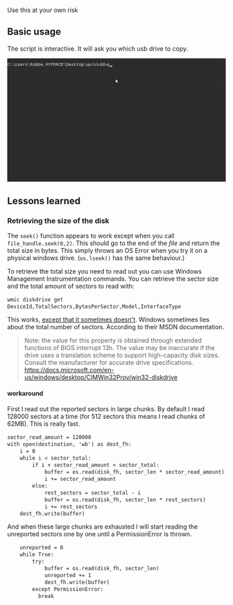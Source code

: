 
Use this at your own risk

## Basic usage

The script is interactive. It will ask you which usb drive to copy.

![Demonstrate basic interactive usage](quickdd.gif)

## Lessons learned

### Retrieving the size of the disk

The `seek()` function appears to work except when you call `file_handle.seek(0,2)`. This should go to the end of the _file_ and return the total size in bytes. This simply throws an OS Error when you try it on a physical windows drive. (`os.lseek()` has the same behaviour.)

To retrieve the total size you need to read out you can use Windows Management Instrumentation commands. You can retrieve the sector size and the total amount of sectors to read with: 

    wmic diskdrive get DeviceId,TotalSectors,BytesPerSector,Model,InterfaceType

This works, [except that it sometimes doesn't](https://stackoverflow.com/questions/9901792/wmi-win32-diskdrive-to-get-total-sector-on-the-physical-disk-drive#28709238). Windows sometimes lies about the total number of sectors. According to their MSDN documentation.

> Note: the value for this property is obtained through extended functions of BIOS interrupt 13h. The value may be inaccurate if the drive uses a translation scheme to support high-capacity disk sizes. Consult the manufacturer for accurate drive specifications.
> https://docs.microsoft.com/en-us/windows/desktop/CIMWin32Prov/win32-diskdrive

#### workaround

First I read out the reported sectors in large chunks. By default I read 128000 sectors at a time (for 512 sectors this means I read chunks of 62MB). This is really fast.

    sector_read_amount = 128000
    with open(destination, 'wb') as dest_fh:
        i = 0
        while i < sector_total:
            if i + sector_read_amount < sector_total:
                buffer = os.read(disk_fh, sector_len * sector_read_amount)
                i += sector_read_amount
            else:
                rest_sectors = sector_total - i
                buffer = os.read(disk_fh, sector_len * rest_sectors)
                i += rest_sectors
        dest_fh.write(buffer)

And when these large chunks are exhausted I will start reading the unreported sectors one by one until a PermissionError is thrown.

        unreported = 0
        while True:
            try:
                buffer = os.read(disk_fh, sector_len)
                unreported += 1
                dest_fh.write(buffer)
            except PermissionError:
              break

